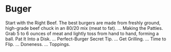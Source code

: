# Buger

Start with the Right Beef. The best burgers are made from freshly ground, high-grade beef chuck in an 80/20 mix (meat to fat). ...
Making the Patties. Grab 5 to 6 ounces of meat and lightly toss from hand to hand, forming a ball.
Pat It Into a Disk. ...
Perfect-Burger Secret Tip. ...
Get Grilling. ...
Time to Flip. ...
Doneness. ...
Toppings.
